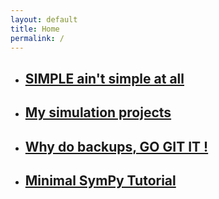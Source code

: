 ```yaml
---
layout: default
title: Home
permalink: /
---
```


<ul>
<li> <h2> <a href="/shortArticles/NS-discretization-OpenFoam.pdf"> SIMPLE ain't simple at all </a>  </h2></li>
<li> <h2> <a href="/openFoam/"> My simulation projects </a>  </h2></li>
<li> <h2> <a href="/gitNotes/"> Why do backups, GO GIT IT ! </a>  </h2></li>
<li> <h2> <a href="/sympy/"> Minimal SymPy Tutorial  </a>  </h2></li>
</ul>



